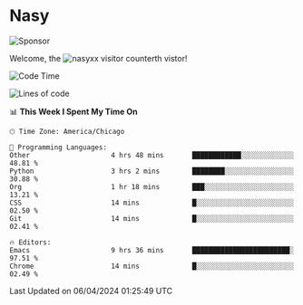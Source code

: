 # Nasy

<!--
<p align="center">
<img height="200" src="https://github-readme-stats.vercel.app/api?username=nasyxx&count_private=true&show_icons=true&theme=dracula&include_all_commits=true"/>
<img height="200" src="https://github-readme-stats.vercel.app/api/top-langs/?username=nasyxx&theme=dracula&hide=html,jupyter+notebook&count_private=true&show_icons=true"/>
</p>

  
----------------
-->

![Sponsor](https://img.shields.io/static/v1.svg?label=Sponsor&message=%E2%9D%A4&logo=GitHub&style=flat&color=pink)
 
Welcome, the ![nasyxx visitor counter](https://count.getloli.com/get/@nasyxx?theme=rule34)th vistor!
 
<!--START_SECTION:waka-->
![Code Time](http://img.shields.io/badge/Code%20Time-4%2C376%20hrs%2019%20mins-blue)

![Lines of code](https://img.shields.io/badge/From%20Hello%20World%20I%27ve%20Written-6.3%20million%20lines%20of%20code-blue)

📊 **This Week I Spent My Time On** 

```text
🕑︎ Time Zone: America/Chicago

💬 Programming Languages: 
Other                    4 hrs 48 mins       ████████████░░░░░░░░░░░░░   48.81 % 
Python                   3 hrs 2 mins        ████████░░░░░░░░░░░░░░░░░   30.88 % 
Org                      1 hr 18 mins        ███░░░░░░░░░░░░░░░░░░░░░░   13.21 % 
CSS                      14 mins             █░░░░░░░░░░░░░░░░░░░░░░░░   02.50 % 
Git                      14 mins             █░░░░░░░░░░░░░░░░░░░░░░░░   02.41 % 

🔥 Editors: 
Emacs                    9 hrs 36 mins       ████████████████████████░   97.51 % 
Chrome                   14 mins             █░░░░░░░░░░░░░░░░░░░░░░░░   02.49 % 
```


 Last Updated on 06/04/2024 01:25:49 UTC
<!--END_SECTION:waka-->

<!-- ![visitors](https://visitor-badge.laobi.icu/badge?page_id=nasyxx.nasyxx) -->
